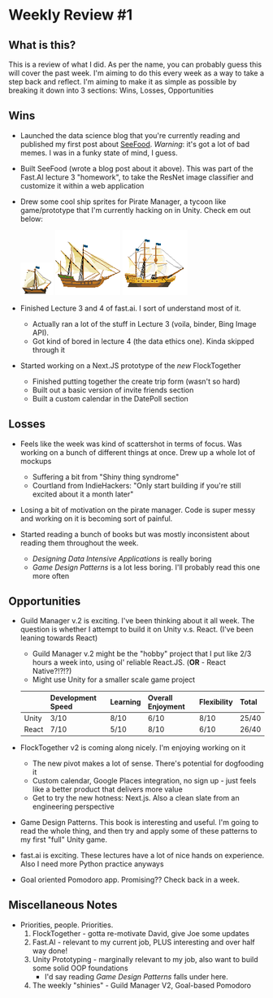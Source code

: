 # Weekly Review #1

## What is this?

This is a review of what I did. As per the name, you can probably guess this will cover the past week. I'm aiming to do this every week as a way to take a step back and reflect. I'm aiming to make it as simple as possible by breaking it down into 3 sections: Wins, Losses, Opportunities

## Wins

- Launched the data science blog that you're currently reading and published my first post about [SeeFood](https://david8zhang.github.io/ds-blog/2020/09/23/See-Food.html). _Warning_: it's got a lot of bad memes. I was in a funky state of mind, I guess.

- Built SeeFood (wrote a blog post about it above). This was part of the Fast.AI lecture 3 "homework", to take the ResNet image classifier and customize it within a web application

- Drew some cool ship sprites for Pirate Manager, a tycoon like game/prototype that I'm currently hacking on in Unity. Check em out below:

  ![sloop](../images/20200927/sloop.png)
  ![caravel](../images/20200927/caravel.png)
  ![galleon](../images/20200927/Galleon.png)

- Finished Lecture 3 and 4 of fast.ai. I sort of understand most of it.

  - Actually ran a lot of the stuff in Lecture 3 (voila, binder, Bing Image API).
  - Got kind of bored in lecture 4 (the data ethics one). Kinda skipped through it

- Started working on a Next.JS prototype of the _new_ FlockTogether
  - Finished putting together the create trip form (wasn't so hard)
  - Built out a basic version of invite friends section
  - Built a custom calendar in the DatePoll section

## Losses

- Feels like the week was kind of scattershot in terms of focus. Was working on a bunch of different things at once. Drew up a whole lot of mockups

  - Suffering a bit from "Shiny thing syndrome"
  - Courtland from IndieHackers: "Only start building if you're still excited about it a month later"

- Losing a bit of motivation on the pirate manager. Code is super messy and working on it is becoming sort of painful.

- Started reading a bunch of books but was mostly inconsistent about reading them throughout the week.

  - _Designing Data Intensive Applications_ is really boring
  - _Game Design Patterns_ is a lot less boring. I'll probably read this one more often

## Opportunities

- Guild Manager v.2 is exciting. I've been thinking about it all week. The question is whether I attempt to build it on Unity v.s. React. (I've been leaning towards React)

  - Guild Manager v.2 might be the "hobby" project that I put like 2/3 hours a week into, using ol' reliable React.JS. (**OR** - React Native?!?!?)
  - Might use Unity for a smaller scale game project

  |       | Development Speed | Learning | Overall Enjoyment | Flexibility | Total |
  | ----- | ----------------- | -------- | ----------------- | ----------- | ----- |
  | Unity | 3/10              | 8/10     | 6/10              | 8/10        | 25/40 |
  | React | 7/10              | 5/10     | 8/10              | 6/10        | 26/40 |

- FlockTogether v2 is coming along nicely. I'm enjoying working on it

  - The new pivot makes a lot of sense. There's potential for dogfooding it
  - Custom calendar, Google Places integration, no sign up - just feels like a better product that delivers more value
  - Get to try the new hotness: Next.js. Also a clean slate from an engineering perspective

- Game Design Patterns. This book is interesting and useful. I'm going to read the whole thing, and then try and apply some of these patterns to my first "full" Unity game.

- fast.ai is exciting. These lectures have a lot of nice hands on experience. Also I need more Python practice anyways

- Goal oriented Pomodoro app. Promising?? Check back in a week.

## Miscellaneous Notes

- Priorities, people. Priorities.
  1. FlockTogether - gotta re-motivate David, give Joe some updates
  2. Fast.AI - relevant to my current job, PLUS interesting and over half way done!
  3. Unity Prototyping - marginally relevant to my job, also want to build some solid OOP foundations
     - I'd say reading _Game Design Patterns_ falls under here.
  4. The weekly "shinies" - Guild Manager V2, Goal-based Pomodoro

